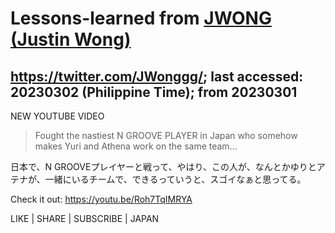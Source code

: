 # Lessons-learned from [JWONG (Justin Wong)](https://twitter.com/JWonggg?ref_src=twsrc%5Egoogle%7Ctwcamp%5Eserp%7Ctwgr%5Eauthor)

## https://twitter.com/JWonggg/; last accessed: 20230302 (Philippine Time); from 20230301

NEW YOUTUBE VIDEO 

> Fought the nastiest N GROOVE PLAYER in Japan who somehow makes Yuri and Athena work on the same team...

日本で、N GROOVEプレイヤーと戦って、やはり、この人が、なんとかゆりとアテナが、一緒にいるチームで、できるっていうと、スゴイなぁと思ってる。

Check it out: https://youtu.be/Roh7TqIMRYA 

LIKE | SHARE | SUBSCRIBE | JAPAN
